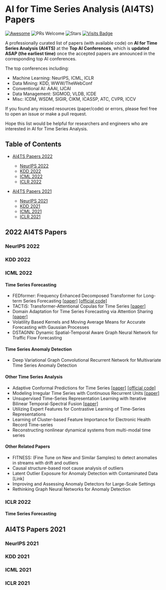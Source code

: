 # AI for Time Series Analysis (AI4TS) Papers

[![Awesome](https://awesome.re/badge.svg)](https://awesome.re) 
![PRs Welcome](https://img.shields.io/badge/PRs-Welcome-green) 
![Stars](https://img.shields.io/github/stars/qingsongedu/awesome-AI-for-time-series-papers)
[![Visits Badge](https://badges.pufler.dev/visits/qingsongedu/awesome-AI-for-time-series-papers)](https://badges.pufler.dev/visits/qingsongedu/awesome-AI-for-time-series-papers)
<!-- ![Forks](https://img.shields.io/github/forks/qingsongedu/awesome-AI-for-time-series-papers) -->

A professionally curated list of papers (with available code) on **AI for Time Series Analysis (AI4TS)** at the **Top AI Conferences**, which is **updated ASAP (the earliest time)** once the accepted papers are announced in the corresponding top AI conferences. 

The top conferences including:
- Machine Learning: NeurIPS, ICML, ICLR
- Data Mining: KDD, WWW/TheWebConf
- Conventional AI: AAAI, IJCAI
- Data Management: SIGMOD, VLDB, ICDE
- Misc: ICDM, WSDM, SIGIR, CIKM, ICASSP, ATC, CVPR, ICCV

If you found any missed resources (paper/code) or errors, please feel free to open an issue or make a pull request.

Hope this list would be helpful for researchers and engineers who are interested in AI for Time Series Analysis.

## Table of Contents

- [AI4TS Papers 2022](#AI4TS-Papers-2022)
  * [NeurIPS 2022](#NeurIPS-2022)
  * [KDD 2022](#KDD-2022)
  * [ICML 2022](#ICML-2022)
  * [ICLR 2022](#ICLR-2022)

- [AI4TS Papers 2021](#AI4TS-Papers-2021)
  * [NeurIPS 2021](#NeurIPS-2021)
  * [KDD 2021](#KDD-2021)
  * [ICML 2021](#ICML-2021)
  * [ICLR 2021](#ICLR-2021)




## 2022 AI4TS Papers
### NeurIPS 2022
### KDD 2022
### ICML 2022
#### Time Series Forecasting
* FEDformer: Frequency Enhanced Decomposed Transformer for Long-term Series Forecasting [\[paper\]](https://arxiv.org/abs/2201.12740) [\[official code\]](https://github.com/MAZiqing/FEDformer)
* TACTiS: Transformer-Attentional Copulas for Time Series [\[paper\]](https://arxiv.org/abs/2202.03528) 
* Domain Adaptation for Time Series Forecasting via Attention Sharing [\[paper\]](https://arxiv.org/abs/2102.06828) 
* Volatility Based Kernels and Moving Average Means for Accurate Forecasting with Gaussian Processes
* DSTAGNN: Dynamic Spatial-Temporal Aware Graph Neural Network for Traffic Flow Forecasting

#### Time Series Anomaly Detection
* Deep Variational Graph Convolutional Recurrent Network for Multivariate Time Series Anomaly Detection

#### Other Time Series Analysis
* Adaptive Conformal Predictions for Time Series [\[paper\]](https://arxiv.org/abs/2202.07282) [\[official code\]](https://github.com/mzaffran/adaptiveconformalpredictionstimeseries)
* Modeling Irregular Time Series with Continuous Recurrent Units [\[paper\]](https://arxiv.org/abs/2111.11344) 
* Unsupervised Time-Series Representation Learning with Iterative Bilinear Temporal-Spectral Fusion [\[paper\]](https://arxiv.org/abs/2202.04770) 
* Utilizing Expert Features for Contrastive Learning of Time-Series Representations
* Learning of Cluster-based Feature Importance for Electronic Health Record Time-series
* Reconstructing nonlinear dynamical systems from multi-modal time series

#### Other Related Papers
* FITNESS: (Fine Tune on New and Similar Samples) to detect anomalies in streams with drift and outliers
* Causal structure-based root cause analysis of outliers
* Latent Outlier Exposure for Anomaly Detection with Contaminated Data [Link]
* Improving and Assessing Anomaly Detectors for Large-Scale Settings
* Rethinking Graph Neural Networks for Anomaly Detection

### ICLR 2022
#### Time Series Forecasting



## AI4TS Papers 2021 
### NeurIPS 2021
### KDD 2021
### ICML 2021
### ICLR 2021




